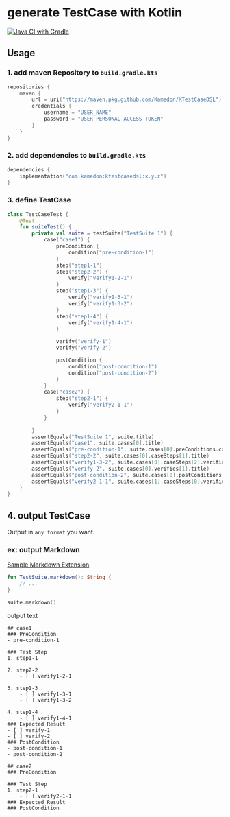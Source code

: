 # generate TestCase with Kotlin

[![Java CI with Gradle](https://github.com/kamedon/KTestCaseDSL/actions/workflows/gradle.yml/badge.svg)](https://github.com/kamedon/KTestCaseDSL/actions/workflows/gradle.yml)

## Usage

### 1. add maven Repository to `build.gradle.kts`

```kotlin
repositories {
    maven {
        url = uri("https://maven.pkg.github.com/Kamedon/KTestCaseDSL")
        credentials {
            username = "USER_NAME"
            password = "USER PERSONAL ACCESS TOKEN"
        }
    }
}
```

### 2. add dependencies to `build.gradle.kts`

```kotlin
dependencies {
    implementation("com.kamedon:ktestcasedsl:x.y.z")
}
```

### 3. define TestCase

```kotlin
class TestCaseTest {
    @Test
    fun suiteTest() {
        private val suite = testSuite("TestSuite 1") {
            case("case1") {
                preCondition {
                    condition("pre-condition-1")
                }
                step("step1-1")
                step("step2-2") {
                    verify("verify1-2-1")
                }
                step("step1-3") {
                    verify("verify1-3-1")
                    verify("verify1-3-2")
                }
                step("step1-4") {
                    verify("verify1-4-1")
                }

                verify("verify-1")
                verify("verify-2")

                postCondition {
                    condition("post-condition-1")
                    condition("post-condition-2")
                }
            }
            case("case2") {
                step("step2-1") {
                    verify("verify2-1-1")
                }
            }
            
        }
        assertEquals("TestSuite 1", suite.title)
        assertEquals("case1", suite.cases[0].title)
        assertEquals("pre-condition-1", suite.cases[0].preConditions.conditions[0].title)
        assertEquals("step2-2", suite.cases[0].caseSteps[1].title)
        assertEquals("verify1-3-2", suite.cases[0].caseSteps[2].verifies[1].title)
        assertEquals("verify-2", suite.cases[0].verifies[1].title)
        assertEquals("post-condition-2", suite.cases[0].postConditions.conditions[1].title)
        assertEquals("verify2-1-1", suite.cases[1].caseSteps[0].verifies[0].title)
    }
}

```

## 4. output TestCase

Output in `any format` you want.

### ex: output Markdown

[Sample Markdown Extension](https://github.com/kamedon/KTestCaseDSL/blob/master/src/commonTest/kotlin/com.kamedon.ktestcase/TestSuiteTest.kt)

```kotlin
fun TestSuite.markdown(): String {
    // ...
}

suite.markdown()
```


output text

```
## case1
### PreCondition
- pre-condition-1

### Test Step
1. step1-1

2. step2-2
    - [ ] verify1-2-1

3. step1-3
    - [ ] verify1-3-1
    - [ ] verify1-3-2

4. step1-4
    - [ ] verify1-4-1
### Expected Result
- [ ] verify-1
- [ ] verify-2
### PostCondition
- post-condition-1
- post-condition-2

## case2
### PreCondition

### Test Step
1. step2-1
    - [ ] verify2-1-1
### Expected Result
### PostCondition
```
